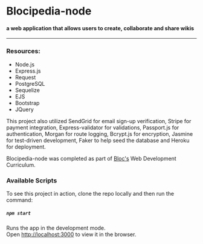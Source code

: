 # Blocipedia-node
#### a web application that allows users to create, collaborate and share wikis 


 ***
### Resources:
* Node.js
* Express.js
* Request
* PostgreSQL
* Sequelize
* EJS
* Bootstrap
* JQuery

 This project also utilized SendGrid for email sign-up verification, Stripe for payment integration, Express-validator for validations, Passport.js for authentication, Morgan for route logging, Bcrypt.js for encryption, Jasmine for test-driven development, Faker to help seed the database and Heroku for deployment.

 Blocipedia-node was completed as part of [Bloc's](https://www.bloc.io/) Web Development Curriculum.

### Available Scripts

To see this project in action, clone the repo locally and then run the command:

##### `npm start`

Runs the app in the development mode.<br>
Open [http://localhost:3000](http://localhost:3000) to view it in the browser.


